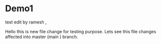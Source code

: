 # Demo1

test edit by ramesh  ,

Hello this is new file change for testing purpose.
Lets see this file changes affected into master (main ) branch.
